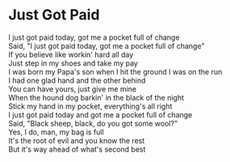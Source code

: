 # Just Got Paid

I just got paid today, got me a pocket full of change  
Said, "I just got paid today, got me a pocket full of change"  
If you believe like workin' hard all day  
Just step in my shoes and take my pay  
I was born my Papa's son when I hit the ground I was on the run  
I had one glad hand and the other behind  
You can have yours, just give me mine  
When the hound dog barkin' in the black of the night  
Stick my hand in my pocket, everything's all right  
I just got paid today and got me a pocket full of change  
Said, "Black sheep, black, do you got some wool?"  
Yes, I do, man, my bag is full  
It's the root of evil and you know the rest  
But it's way ahead of what's second best
